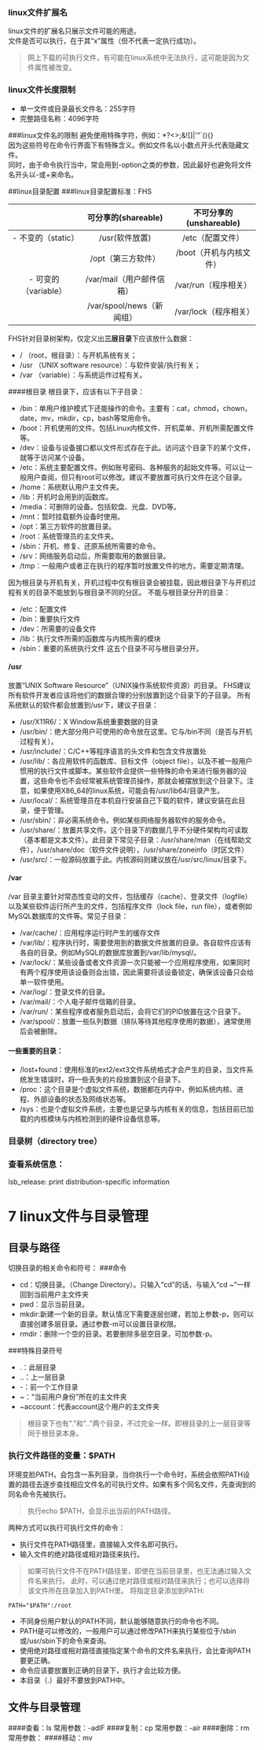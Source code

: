 
### linux文件扩展名
linux文件的扩展名只展示文件可能的用途。  
文件是否可以执行，在于其“x”属性（但不代表一定执行成功）。  
> 网上下载的可执行文件，有可能在linux系统中无法执行，这可能是因为文件属性被改变。

### linux文件长度限制
- 单一文件或目录最长文件名：255字符
- 完整路径名称：4096字符

###linux文件名的限制
避免使用特殊字符，例如：*?<>;&![]|\'"`(){}  
因为这些符号在命令行界面下有特殊含义。例如文件名以小数点开头代表隐藏文件。  
同时，由于命令执行当中，常会用到-option之类的参数，因此最好也避免将文件名开头以-或+来命名。

##linux目录配置
###linux目录配置标准：FHS

| | 可分享的(shareable)| 不可分享的(unshareable)|
|:---:|:---:|:---:|
| - 不变的（static） | /usr(软件放置) | /etc（配置文件） |
| | /opt（第三方软件） | /boot（开机与内核文件） |
| - 可变的（variable） | /var/mail（用户邮件信箱） | /var/run（程序相关） |
| | /var/spool/news（新闻组） | /var/lock（程序相关） |

FHS针对目录树架构，仅定义出**三层目录**下应该放什么数据：

- / （root，根目录）：与开机系统有关；
- /usr （UNIX software resource）：与软件安装/执行有关；
- /var （variable）：与系统运作过程有关。

####根目录
根目录下，应该有以下子目录：

- /bin：单用户维护模式下还能操作的命令。主要有：cat，chmod，chown，date，mv，mkdir，cp，bash等常用命令。
- /boot：开机使用的文件。包括Linux内核文件、开机菜单、开机所需配置文件等。
- /dev：设备与设备接口都以文件形式存在于此。访问这个目录下的某个文件，就等于访问某个设备。
- /etc：系统主要配置文件。例如账号密码、各种服务的起始文件等。可以让一般用户查阅，但只有root可以修改。建议不要放置可执行文件在这个目录。
- /home：系统默认用户主文件夹。
- /lib：开机时会用到的函数库。
- /media：可删除的设备。包括软盘、光盘、DVD等。
- /mnt：暂时挂载额外设备时使用。
- /opt：第三方软件的放置目录。
- /root：系统管理员的主文件夹。
- /sbin：开机、修复、还原系统所需要的命令。
- /srv：网络服务启动后，所需要取用的数据目录。
- /tmp：一般用户或者正在执行的程序暂时放置文件的地方。需要定期清理。

因为根目录与开机有关，开机过程中仅有根目录会被挂载，因此根目录下与开机过程有关的目录不能放到与根目录不同的分区。
不能与根目录分开的目录：

- /etc：配置文件
- /bin：重要执行文件
- /dev：所需要的设备文件
- /lib：执行文件所需的函数库与内核所需的模块
- /sbin：重要的系统执行文件
这五个目录不可与根目录分开。

#### /usr

放置“UNIX Software Resource”（UNIX操作系统软件资源）的目录。
FHS建议所有软件开发者应该将他们的数据合理的分别放置到这个目录下的子目录。
所有系统默认的软件都会放置到/usr下，建议子目录：

- /usr/X11R6/：X Window系统重要数据的目录
- /usr/bin/：绝大部分用户可使用的命令放在这里。它与/bin不同（是否与开机过程有关）。
- /usr/include/：C/C++等程序语言的头文件和包含文件放置处
- /usr/lib/：各应用软件的函数库、目标文件（object file），以及不被一般用户惯用的执行文件或脚本。某些软件会提供一些特殊的命令来进行服务器的设置，这些命令也不会经常被系统管理员操作，那就会被摆放到这个目录下。注意，如果使用X86_64的linux系统，可能会有/usr/lib64/目录产生。
- /usr/local/：系统管理员在本机自行安装自己下载的软件，建议安装在此目录，便于管理。
- /usr/sbin/：非必需系统命令。例如某些网络服务器软件的服务命令。
- /usr/share/：放置共享文件。这个目录下的数据几乎不分硬件架构均可读取（基本都是文本文件）。此目录下常见子目录：/usr/share/man（在线帮助文件），/usr/share/doc（软件文件说明），/usr/share/zoneinfo（时区文件）
- /usr/src/：一般源码放置于此。内核源码则建议放在/usr/src/linux/目录下。


#### /var
/var 目录主要针对常态性变动的文件，包括缓存（cache）、登录文件（logfile）以及某些软件运行所产生的文件，包括程序文件（lock file，run file），或者例如MySQL数据库的文件等。常见子目录：

- /var/cache/：应用程序运行时产生的缓存文件
- /var/lib/：程序执行时，需要使用到的数据文件放置的目录。各自软件应该有各自的目录。例如MySQL的数据库放置到/var/lib/mysql/。
- /var/lock/：某些设备或者文件资源一次只能被一个应用程序使用，如果同时有两个程序使用该设备则会出错，因此需要将该设备锁定，确保该设备只会给单一软件使用。
- /var/log/：登录文件的目录。
- /var/mail/：个人电子邮件信箱的目录。
- /var/run/：某些程序或者服务启动后，会将它们的PID放置在这个目录下。
- /var/spool/：放置一些队列数据（排队等待其他程序使用的数据），通常使用后会被删除。


#### 一些重要的目录：

- /lost+found：使用标准的ext2/ext3文件系统格式才会产生的目录，当文件系统发生错误时，将一些丢失的片段放置到这个目录下。
- /proc：这个目录是个虚拟文件系统，数据都在内存中，例如系统内核、进程、外部设备的状态及网络状态等。
- /sys：也是个虚拟文件系统，主要也是记录与内核有关的信息，包括目前已加载的内核模块与内核检测到的硬件设备信息等。



### 目录树（directory tree）


### 查看系统信息：
lsb_release: print distribution-specific information





# 7 linux文件与目录管理
## 目录与路径
切换目录的相关命令和符号：
###命令
- cd：切换目录。（Change Directory）。只输入“cd”的话，与输入“cd ~”一样回到当前用户主文件夹
- pwd：显示当前目录。
- mkdir:新建一个新的目录。默认情况下需要逐层创建，若加上参数-p，则可以直接创建多层目录。通过参数-m可以设置目录权限。
- rmdir：删除一个空的目录。若要删除多层空目录，可加参数-p。

###特殊目录符号

- .：此层目录
- ..：上一层目录
- \-：前一个工作目录
- ~：“当前用户身份”所在的主文件夹
- ~account：代表account这个用户的主文件夹

>根目录下也有"."和".."两个目录，不过完全一样。即根目录的上一层目录等同于根目录本身。

### 执行文件路径的变量：$PATH

环境变脸PATH，会包含一系列目录，当你执行一个命令时，系统会依照PATH设置的路径去逐步查找相应文件名的可执行文件。如果有多个同名文件，先查询到的同名命令先被执行。

>执行echo $PATH，会显示出当前的PATH路径。

两种方式可以执行可执行文件的命令：

- 执行文件在PATH路径里，直接输入文件名即可执行。
- 输入文件的绝对路径或相对路径来执行。

>如果可执行文件不在PATH路径里，即使在当前目录里，也无法通过输入文件名来执行。
>此时，可以通过绝对路径或相对路径来执行；也可以选择将该文件所在目录加入到PATH里。
将指定目录添加到PATH:

    PATH="$PATH":/root


- 不同身份用户默认的PATH不同，默认能够随意执行的命令也不同。
- PATH是可以修改的，一般用户可以通过修改PATH来执行某些位于/sbin或/usr/sbin下的命令来查询。
- 使用绝对路径或相对路径直接指定某个命令的文件名来执行，会比查询PATH要更正确。
- 命令应该要放置到正确的目录下，执行才会比较方便。
- 本目录（.）最好不要放到PATH中。


## 文件与目录管理
####查看：ls
常用参数：-adlF
####复制：cp
常用参数：-air
####删除：rm
常用参数：
####移动：mv
